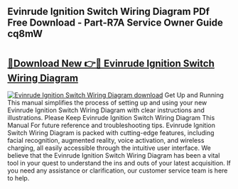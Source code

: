 ## Evinrude Ignition Switch Wiring Diagram PDf Free Download - Part-R7A Service Owner Guide cq8mW

# <h2><a href="http://dfrfc8i.blite.top/?on=Evinrude+Ignition+Switch+Wiring+Diagram">🔗Download New 👉🔴 Evinrude Ignition Switch Wiring Diagram</a></h2>

[![Evinrude Ignition Switch Wiring Diagram download](https://i.imgur.com/lujVjoI.png)](http://dfrfc8i.blite.top/?on=Evinrude+Ignition+Switch+Wiring+Diagram)
Get Up and Running This manual simplifies the process of setting up and using your new Evinrude Ignition Switch Wiring Diagram with clear instructions and illustrations. Please Keep Evinrude Ignition Switch Wiring Diagram This Manual For future reference and troubleshooting tips. Evinrude Ignition Switch Wiring Diagram is packed with cutting-edge features, including facial recognition, augmented reality, voice activation, and wireless charging, all easily accessible through the intuitive user interface. We believe that the Evinrude Ignition Switch Wiring Diagram has been a vital tool in your quest to understand the ins and outs of your latest acquisition. If you need any assistance or clarification, our customer service team is here to help.
